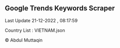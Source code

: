 

## Google Trends Keywords Scraper 
 
Last Update 21-12-2022 , 08:17:59

Country List :
VIETNAM.json



© Abdul Muttaqin 
